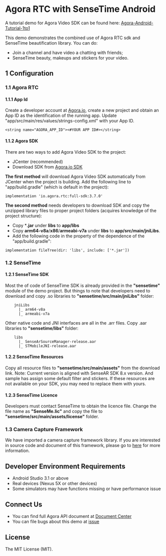# Agora RTC with SenseTime Android

A tutorial demo for Agora Video SDK can be found here: [Agora-Android-Tutorial-1to1](https://github.com/AgoraIO/Basic-Video-Call/tree/master/One-to-One-Video/Agora-Android-Tutorial-1to1)

This demo demonstrates the combined use of Agora RTC sdk and SenseTime beautification library. You can do:

- Join a channel and have video a chatting with friends;
- SenseTime beauty, makeups and stickers for your video.

## 1 Configuration

### 1.1 Agora RTC
#### 1.1.1 App Id

Create a developer account at [Agora.io](https://dashboard.agora.io/signin/), create a new project and obtain an App ID as the identification of the running app. Update "app/src/main/res/values/strings-config.xml" with your App ID.

```
<string name="AGORA_APP_ID"><#YOUR APP ID#></string>
```

#### 1.1.2 Agora SDK

There are two ways to add Agora Video SDK to the project:

* JCenter (recommended)
* Download SDK from [Agora.io SDK](https://docs.agora.io/en/Agora%20Platform/downloads)

**The first method** will download Agora Video SDK automatically from JCenter when the project is building. Add the following line to "app/build.gradle" (which is default in the project):
```
implementation 'io.agora.rtc:full-sdk:3.7.0'
```

**The second method** needs developers to download SDK and copy the unzipped library files to proper project folders (acquires knowledge of the project structure):

* Copy ***.jar** under **libs** to **app/libs**
* Copy **arm64-v8a**/**x86**/**armeabi-v7a** under **libs** to **app/src/main/jniLibs**.
* Add the following code in the property of the dependence of the "app/build.gradle":

```
implementation fileTree(dir: 'libs', include: ['*.jar'])
```

### 1.2 SenseTime

#### 1.2.1 SenseTime SDK

Most the of code of SenseTime SDK is already provided in the **"sensetime"** module of the demo project. But things to note that developers need to download and copy .so libraries to **"sensetime/src/main/jniLibs"** folder:
```
    jniLibs
      |_ arm64-v8a         
      |_ armeabi-v7a
```

Other native code and JNI interfaces are all in the .arr files. Copy .aar libraries to **"sensetime/libs"** folder:
```
    libs
      |_ SenseArSourceManager-release.aar         
      |_ STMobileJNI-release.aar
```

#### 1.2.2 SenseTime Resources

Copy all resource files to **"sensetime/src/main/assets"** from the download link.
Note: Current version is aligned with SenseAR SDK 8.x version. And sample has assign some default filter and stickers. If these resources are not available on your SDK, you may need to replace them with yours.

#### 1.2.3 SenseTime Licence

Developers must contact SenseTime to obtain the licence file. Change the file name as **"SenseMe.lic"** and copy the file to **"sensetime/src/main/assets/license"** folder.

### 1.3 Camera Capture Framework

We have imported a camera capture framework library. If you are interested in source code and document of this framework, please go to [here](https://github.com/AgoraIO-Community/MediaIO-Camera) for more information.

## Developer Environment Requirements
- Android Studio 3.1 or above
- Real devices (Nexus 5X or other devices)
- Some simulators may have functions missing or have performance issue

## Connect Us

- You can find full Agora API document at [Document Center](https://docs.agora.io/en/)
- You can file bugs about this demo at [issue](https://github.com/AgoraIO/Agora-With-SenseTime/issues)

## License

The MIT License (MIT).
